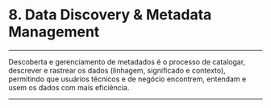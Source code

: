 # 8. Data Discovery & Metadata Management

---

Descoberta e gerenciamento de metadados é o processo de catalogar, descrever e rastrear os dados (linhagem, significado e contexto), permitindo que usuários técnicos e de negócio encontrem, entendam e usem os dados com mais eficiência.

---